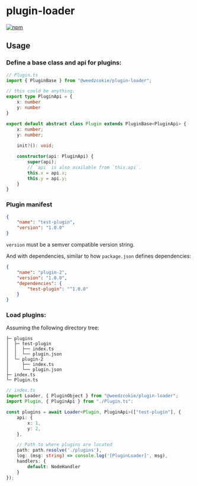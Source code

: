 # plugin-loader

[![npm](https://img.shields.io/npm/v/@weedzcokie/plugin-loader?style=flat-square)](https://www.npmjs.com/package/@weedzcokie/plugin-loader)

## Usage

### Define a base class and api for plugins:
```typescript
// Plugin.ts
import { PluginBase } from "@weedzcokie/plugin-loader";

// this could be anything.
export type PluginApi = {
    x: number
    y: number
}

export default abstract class Plugin extends PluginBase<PluginApi> {
    x: number;
    y: number;
    
    init?(): void;

    constructor(api: PluginApi) {
        super(api);
        // `api` is also available from `this.api`.
        this.x = api.x;
        this.y = api.y;
    }
}
```

### Plugin manifest
```json
{
    "name": "test-plugin",
    "version": "1.0.0"
}
```
`version` must be a semver compatible version string.

And with dependencies, similar to how `package.json` defines dependencies:
```json
{
    "name": "plugin-2",
    "version": "1.0.0",
    "dependencies": {
        "test-plugin": "^1.0.0"
    }
}
```

### Load plugins:

Assuming the following directory tree:
```
├─ plugins
│  ├─ test-plugin
│  │  ├── index.ts
│  │  └── plugin.json
│  └─ plugin-2
│     ├── index.ts
│     └── plugin.json
├─ index.ts
└─ Plugin.ts
```

```typescript
// index.ts
import Loader, { PluginObject } from "@weedzcokie/plugin-loader";
import Plugin, { PluginApi } from "./Plugin.ts":

const plugins = await Loader<Plugin, PluginApi>(["test-plugin"], {
    api: {
        x: 1,
        y: 2,
    },

    // Path to where plugins are located
    path: path.resolve('./plugins'),
    log: (msg: string) => console.log('[PluginLoader]', msg),
    handlers: {
        default: NodeHandler
    }
});
```
